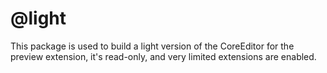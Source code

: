 # @light

This package is used to build a light version of the CoreEditor for the preview extension, it's read-only, and very limited extensions are enabled.